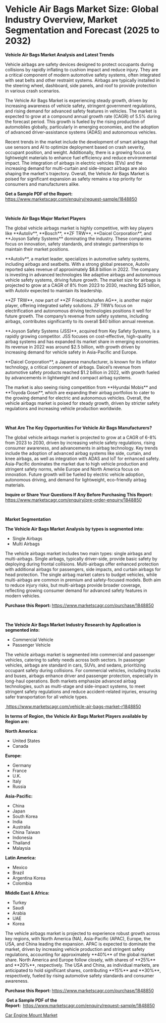 <p><h1>Vehicle Air Bags Market Size: Global Industry Overview, Market Segmentation and Forecast (2025 to 2032)</h1></p><p><strong>Vehicle Air Bags Market Analysis and Latest Trends</strong></p>
<p><p>Vehicle airbags are safety devices designed to protect occupants during collisions by rapidly inflating to cushion impact and reduce injury. They are a critical component of modern automotive safety systems, often integrated with seat belts and other restraint systems. Airbags are typically installed in the steering wheel, dashboard, side panels, and roof to provide protection in various crash scenarios.</p><p>The Vehicle Air Bags Market is experiencing steady growth, driven by increasing awareness of vehicle safety, stringent government regulations, and rising demand for advanced safety features in vehicles. The market is expected to grow at a compound annual growth rate (CAGR) of 5.5% during the forecast period. This growth is fueled by the rising production of automobiles globally, particularly in emerging economies, and the adoption of advanced driver-assistance systems (ADAS) and autonomous vehicles.</p><p>Recent trends in the market include the development of smart airbags that use sensors and AI to optimize deployment based on crash severity, occupant position, and weight. Additionally, there is a growing focus on lightweight materials to enhance fuel efficiency and reduce environmental impact. The integration of airbags in electric vehicles (EVs) and the increasing demand for multi-curtain and side-impact airbags are also shaping the market's trajectory. Overall, the Vehicle Air Bags Market is poised for significant expansion as safety remains a top priority for consumers and manufacturers alike.</p></p>
<p><strong>Get a Sample PDF of the Report:&nbsp;</strong> <a href="https://www.marketscagr.com/enquiry/request-sample/1848850?utm_campaign=2003&utm_medium=2&utm_source=Github&utm_content=ia&utm_term=23012025&utm_id=vehicle-air-bags">https://www.marketscagr.com/enquiry/request-sample/1848850</a></p>
<p>&nbsp;</p>
<p><strong>Vehicle Air Bags Major Market Players</strong></p>
<p><p>The global vehicle airbags market is highly competitive, with key players like **Autoliv**, **Bosch**, **ZF TRW**, **Daicel Corporation**, and **Joyson Safety Systems** dominating the industry. These companies focus on innovation, safety standards, and strategic partnerships to maintain their market positions.</p><p>**Autoliv**, a market leader, specializes in automotive safety systems, including airbags and seatbelts. With a strong global presence, Autoliv reported sales revenue of approximately $8.8 billion in 2022. The company is investing in advanced technologies like adaptive airbags and autonomous vehicle safety systems, driving future growth. The market size for airbags is projected to grow at a CAGR of 8% from 2023 to 2030, reaching $25 billion, with Autoliv expected to maintain its leadership.</p><p>**ZF TRW**, now part of **ZF Friedrichshafen AG**, is another major player, offering integrated safety solutions. ZF TRW’s focus on electrification and autonomous driving technologies positions it well for future growth. The company’s revenue from safety systems, including airbags, contributes significantly to its overall $40 billion annual revenue.</p><p>**Joyson Safety Systems (JSS)**, acquired from Key Safety Systems, is a rapidly growing competitor. JSS focuses on cost-effective, high-quality airbag systems and has expanded its market share in emerging economies. Its revenue in 2022 was around $2.5 billion, with growth driven by increasing demand for vehicle safety in Asia-Pacific and Europe.</p><p>**Daicel Corporation**, a Japanese manufacturer, is known for its inflator technology, a critical component of airbags. Daicel’s revenue from automotive safety products reached $1.2 billion in 2022, with growth fueled by advancements in lightweight and compact airbag systems.</p><p>The market is also seeing rising competition from **Hyundai Mobis** and **Toyoda Gosei**, which are expanding their airbag portfolios to cater to the growing demand for electric and autonomous vehicles. Overall, the vehicle airbags market is poised for steady growth, driven by stricter safety regulations and increasing vehicle production worldwide.</p></p>
<p>&nbsp;</p>
<p><strong>What Are The Key Opportunities For Vehicle Air Bags Manufacturers?</strong></p>
<p><p>The global vehicle airbags market is projected to grow at a CAGR of 6-8% from 2023 to 2030, driven by increasing vehicle safety regulations, rising consumer awareness, and advancements in airbag technology. Key trends include the adoption of advanced airbag systems like side, curtain, and knee airbags, as well as integration with ADAS and IoT for enhanced safety. Asia-Pacific dominates the market due to high vehicle production and stringent safety norms, while Europe and North America focus on innovation. Future growth will be fueled by electric vehicle adoption, autonomous driving, and demand for lightweight, eco-friendly airbag materials.</p></p>
<p><strong>Inquire or Share Your Questions If Any Before Purchasing This Report:</strong> <a href="https://www.marketscagr.com/enquiry/pre-order-enquiry/1848850?utm_campaign=2003&utm_medium=2&utm_source=Github&utm_content=ia&utm_term=23012025&utm_id=vehicle-air-bags">https://www.marketscagr.com/enquiry/pre-order-enquiry/1848850</a></p>
<p>&nbsp;</p>
<p><strong>Market Segmentation</strong></p>
<p><strong>The Vehicle Air Bags Market Analysis by types is segmented into:</strong></p>
<p><ul><li>Single Airbags</li><li>Multi Airbags</li></ul></p>
<p><p>The vehicle airbags market includes two main types: single airbags and multi-airbags. Single airbags, typically driver-side, provide basic safety by deploying during frontal collisions. Multi-airbags offer enhanced protection with additional airbags for passengers, side impacts, and curtain airbags for head protection. The single airbag market caters to budget vehicles, while multi-airbags are common in premium and safety-focused models. Both aim to reduce injury risks, but multi-airbags provide broader coverage, reflecting growing consumer demand for advanced safety features in modern vehicles.</p></p>
<p><strong>Purchase this Report:&nbsp;</strong><a href="https://www.marketscagr.com/purchase/1848850?utm_campaign=2003&utm_medium=2&utm_source=Github&utm_content=ia&utm_term=23012025&utm_id=vehicle-air-bags">https://www.marketscagr.com/purchase/1848850</a></p>
<p>&nbsp;</p>
<p><strong>The Vehicle Air Bags Market Industry Research by Application is segmented into:</strong></p>
<p><ul><li>Commercial Vehicle</li><li>Passenger Vehicle</li></ul></p>
<p><p>The vehicle airbags market is segmented into commercial and passenger vehicles, catering to safety needs across both sectors. In passenger vehicles, airbags are standard in cars, SUVs, and sedans, prioritizing occupant safety during collisions. For commercial vehicles, including trucks and buses, airbags enhance driver and passenger protection, especially in long-haul operations. Both markets emphasize advanced airbag technologies, such as multi-stage and side-impact systems, to meet stringent safety regulations and reduce accident-related injuries, ensuring safer transportation for all vehicle types.</p></p>
<p><a href="https://www.marketscagr.com/vehicle-air-bags-market-r1848850?utm_campaign=2003&utm_medium=2&utm_source=Github&utm_content=ia&utm_term=23012025&utm_id=vehicle-air-bags">&nbsp;https://www.marketscagr.com/vehicle-air-bags-market-r1848850</a></p>
<p><strong>In terms of Region, the Vehicle Air Bags Market Players available by Region are:</strong></p>
<p>
    <p> <strong> North America: </strong>
        <ul>
            <li>United States</li>
            <li>Canada</li>
        </ul>
        </p> 
    <p> <strong> Europe: </strong>
        <ul>
            <li>Germany</li>
            <li>France</li>
            <li>U.K.</li>
            <li>Italy</li>
            <li>Russia</li>
        </ul>
        </p> 
    <p> <strong> Asia-Pacific: </strong>
        <ul>
            <li>China</li>
            <li>Japan</li>
            <li>South Korea</li>
            <li>India</li>
            <li>Australia</li>
            <li>China Taiwan</li>
            <li>Indonesia</li>
            <li>Thailand</li>
            <li>Malaysia</li>
        </ul>
        </p> 
    <p> <strong> Latin America: </strong>
        <ul>
            <li>Mexico</li>
            <li>Brazil</li>
            <li>Argentina Korea</li>
            <li>Colombia</li>
        </ul>
        </p> 
    <p> <strong> Middle East & Africa: </strong>
        <ul>
            <li>Turkey</li>
            <li>Saudi</li>
            <li>Arabia</li>
            <li>UAE</li>
            <li>Korea</li>
        </ul>
    </p>
    </p>
<p><p>The vehicle airbags market is projected to experience robust growth across key regions, with North America (NA), Asia-Pacific (APAC), Europe, the USA, and China leading the expansion. APAC is expected to dominate the market, driven by increasing vehicle production and stringent safety regulations, accounting for approximately **40%** of the global market share. North America and Europe follow closely, with shares of **25%** and **20%**, respectively. The USA and China, as individual markets, are anticipated to hold significant shares, contributing **15%** and **30%**, respectively, fueled by rising automotive safety standards and consumer awareness.</p></p>
<p><strong>Purchase this Report: </strong><a href="https://www.marketscagr.com/purchase/1848850?utm_campaign=2003&utm_medium=2&utm_source=Github&utm_content=ia&utm_term=23012025&utm_id=vehicle-air-bags">https://www.marketscagr.com/purchase/1848850</a></p>
<p>&nbsp;<strong>Get a Sample PDF of the Report:&nbsp;&nbsp;</strong><a href="https://www.marketscagr.com/enquiry/request-sample/1848850?utm_campaign=2003&utm_medium=2&utm_source=Github&utm_content=ia&utm_term=23012025&utm_id=vehicle-air-bags">https://www.marketscagr.com/enquiry/request-sample/1848850</a></p>
<p><strong></strong></p>
<p><p><a href="https://github.com/gulaimolin/Market-Research-Report-List-7/blob/main/car-engine-mount-market.md?utm_campaign=2003&utm_medium=2&utm_source=Github&utm_content=ia&utm_term=23012025&utm_id=vehicle-air-bags">Car Engine Mount Market</a></p></p>